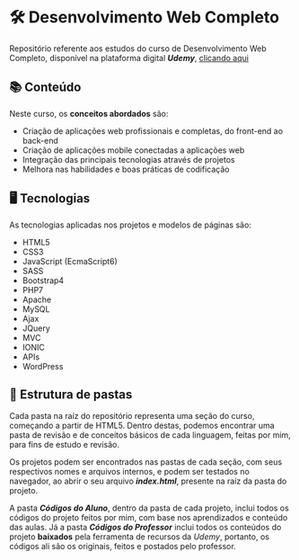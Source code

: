 # 🛠️ Desenvolvimento Web Completo
Repositório referente aos estudos do curso de Desenvolvimento Web Completo, disponível na plataforma digital _**Udemy**_, [clicando aqui](https://www.udemy.com/course/web-completo/)

## 📚 Conteúdo
Neste curso, os **conceitos abordados** são:
* Criação de aplicações web profissionais e completas, do front-end ao back-end
* Criação de aplicações mobile conectadas a aplicações web
* Integração das principais tecnologias através de projetos
* Melhora nas habilidades e boas práticas de codificação

## 🖥️ Tecnologias
As tecnologias aplicadas nos projetos e modelos de páginas são:
* HTML5
* CSS3
* JavaScript (EcmaScript6)
* SASS
* Bootstrap4
* PHP7
* Apache
* MySQL
* Ajax
* JQuery
* MVC
* IONIC
* APIs
* WordPress

## 📂 Estrutura de pastas
Cada pasta na raíz do repositório representa uma seção do curso, começando a partir de HTML5. Dentro destas, podemos encontrar uma pasta de revisão e de conceitos básicos de cada linguagem, feitas por mim, para fins de estudo e revisão.

Os projetos podem ser encontrados nas pastas de cada seção, com seus respectivos nomes e arquivos internos, e podem ser testados no navegador, ao abrir o seu arquivo _**index.html**_, presente na raíz da pasta do projeto. 

A pasta _**Códigos do Aluno**_, dentro da pasta de cada projeto, inclui todos os códigos do projeto feitos por mim, com base nos aprendizados e conteúdo das aulas. Já a pasta _**Códigos do Professor**_ inclui todos os conteúdos do projeto **baixados** pela ferramenta de recursos da _Udemy_, portanto, os códigos ali são os originais, feitos e postados pelo professor.
